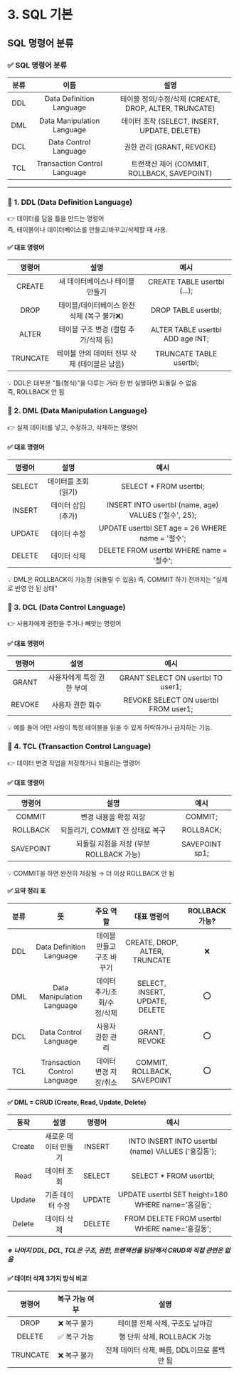 # 3. SQL 기본  



## SQL 명령어 분류
### ✅ SQL 명령어 분류
|분류	|이름|	설명|
|:----:|:----:|:----:|
|DDL|	Data Definition Language	|테이블 정의/수정/삭제 (CREATE, DROP, ALTER, TRUNCATE)|
|DML|	Data Manipulation Language|	데이터 조작 (SELECT, INSERT, UPDATE, DELETE)|
|DCL|	Data Control Language	|권한 관리 (GRANT, REVOKE)|
|TCL|	Transaction Control Language|	트랜잭션 제어 (COMMIT, ROLLBACK, SAVEPOINT)|

-------------------------------------------------------------------------------------------
### 🔷 1. DDL (Data Definition Language)
👉 데이터를 담을 틀을 만드는 명령어  
즉, 테이블이나 데이터베이스를 만들고/바꾸고/삭제할 때 사용.  

#### ✅ 대표 명령어  
|명령어	|설명|	예시|
|:----:|:----:|:----:|
|CREATE|	새 데이터베이스나 테이블 만들기|	CREATE TABLE usertbl (...);|
|DROP	|테이블/데이터베이스 완전 삭제 (복구 불가❌)|	DROP TABLE usertbl;|
|ALTER	|테이블 구조 변경 (컬럼 추가/삭제 등)	|ALTER TABLE usertbl ADD age INT;|
|TRUNCATE|	테이블 안의 데이터 전부 삭제 (테이블은 남음)|	TRUNCATE TABLE usertbl;|

💡 DDL은 대부분 "틀(형식)"을 다루는 거라 한 번 실행하면 되돌릴 수 없음  
즉, ROLLBACK 안 됨  

### 🔷 2. DML (Data Manipulation Language)
👉 실제 데이터를 넣고, 수정하고, 삭제하는 명령어  

#### ✅ 대표 명령어
|명령어|	설명	|예시|
|:---:|:---:|:---:|
|SELECT	|데이터를 조회 (읽기)|	SELECT * FROM usertbl;|
|INSERT|	데이터 삽입 (추가)	|INSERT INTO usertbl (name, age) VALUES ('철수', 25);|
|UPDATE|	데이터 수정|	UPDATE usertbl SET age = 26 WHERE name = '철수';|
|DELETE|	데이터 삭제	|DELETE FROM usertbl WHERE name = '철수';|

💡 DML은 ROLLBACK이 가능함 (되돌릴 수 있음)
즉, COMMIT 하기 전까지는 "실제로 반영 안 된 상태"

### 🔷 3. DCL (Data Control Language)
👉 사용자에게 권한을 주거나 빼앗는 명령어

#### ✅ 대표 명령어
|명령어	|설명	|예시|
|:---:|:---:|:---:|
|GRANT|	사용자에게 특정 권한 부여|	GRANT SELECT ON usertbl TO user1;|
|REVOKE|	사용자 권한 회수	|REVOKE SELECT ON usertbl FROM user1;|

💡 예를 들어 어떤 사람이 특정 테이블을 읽을 수 있게 허락하거나 금지하는 기능.  

### 🔷 4. TCL (Transaction Control Language)  
👉 데이터 변경 작업을 저장하거나 되돌리는 명령어  

#### ✅ 대표 명령어
|명령어	|설명|	예시|
|:---:|:---:|:---:|
|COMMIT	|변경 내용을 확정 저장|	COMMIT;|
|ROLLBACK|	되돌리기, COMMIT 전 상태로 복구|	ROLLBACK;|
|SAVEPOINT|	되돌릴 지점을 저장 (부분 ROLLBACK 가능)|	SAVEPOINT sp1;|
  
💡 COMMIT을 하면 완전히 저장됨 → 더 이상 ROLLBACK 안 됨  

#### ✅ 요약 정리 표  
|분류|뜻| 주요 역할 |대표 명령어|ROLLBACK 가능?|
|:---:|:---:|:---:|:---:|:---:|
|DDL	|Data Definition Language|	테이블 만들고 구조 바꾸기	|CREATE, DROP, ALTER, TRUNCATE|	❌|
|DML	|Data Manipulation Language	|데이터 추가/조회/수정/삭제	|SELECT, INSERT, UPDATE, DELETE|	⭕|
|DCL	|Data Control Language|	사용자 권한 관리	|GRANT, REVOKE|	⭕|
|TCL	|Transaction Control Language	|데이터 변경 저장/취소|	COMMIT, ROLLBACK, SAVEPOINT	|⭕|


#### ✅ DML = CRUD (Create, Read, Update, Delete)
|동작	|설명|명령어	|예시|
|:----:|:----:|:----:|:----:|
|Create	|새로운 데이터 만들기|INSERT |INTO	INSERT INTO usertbl (name) VALUES ('홍길동');|
|Read|데이터 조회|	SELECT	|SELECT * FROM usertbl;|
|Update	|	기존 데이터 수정|UPDATE	|UPDATE usertbl SET height=180 WHERE name='홍길동';|
|Delete	|	데이터 삭제|DELETE |FROM	DELETE FROM usertbl WHERE name='홍길동';|  
 ##### ※ 나머지 DDL, DCL, TCL은 구조, 권한, 트랜잭션을 담당해서 CRUD와 직접 관련은 없음

#### ✅ 데이터 삭제 3가지 방식 비교
|명령어	|복구 가능 여부|	설명|
|:----:|:----:|:----:|
|DROP	|❌ 복구 불가|	테이블 전체 삭제, 구조도 날아감|
|DELETE	|✅ 복구 가능|	행 단위 삭제, ROLLBACK 가능|
|TRUNCATE	|❌ 복구 불가|	전체 데이터 삭제, 빠름, DDL이므로 롤백 안 됨|
